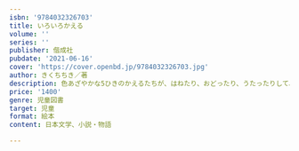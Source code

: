 ```yaml
---
isbn: '9784032326703'
title: いろいろかえる
volume: ''
series: ''
publisher: 偕成社
pubdate: '2021-06-16'
cover: 'https://cover.openbd.jp/9784032326703.jpg'
author: きくちちき／著
description: 色あざやかな5ひきのかえるたちが、はねたり、おどったり、うたったりして、楽しい1日をすごします。特色7色印刷の美しい絵本。
price: '1400'
genre: 児童図書
target: 児童
format: 絵本
content: 日本文学、小説・物語

---
```

